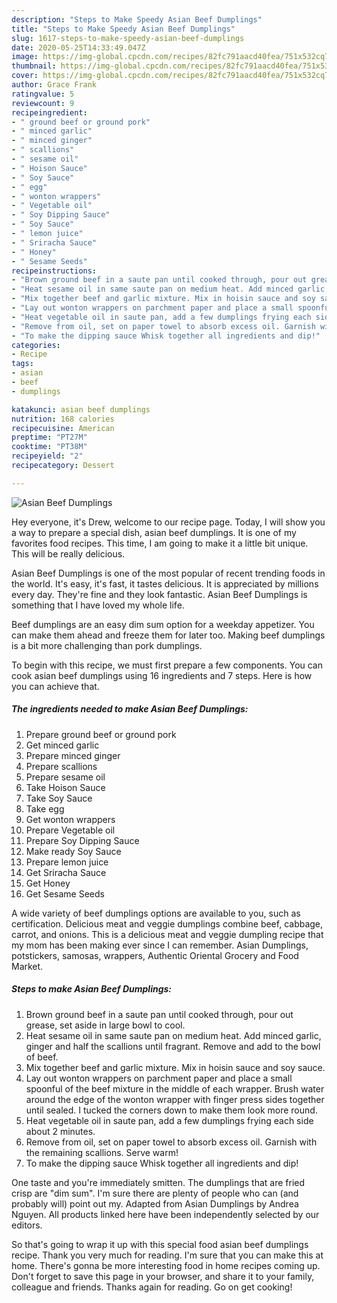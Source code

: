 ```yaml
---
description: "Steps to Make Speedy Asian Beef Dumplings"
title: "Steps to Make Speedy Asian Beef Dumplings"
slug: 1617-steps-to-make-speedy-asian-beef-dumplings
date: 2020-05-25T14:33:49.047Z
image: https://img-global.cpcdn.com/recipes/82fc791aacd40fea/751x532cq70/asian-beef-dumplings-recipe-main-photo.jpg
thumbnail: https://img-global.cpcdn.com/recipes/82fc791aacd40fea/751x532cq70/asian-beef-dumplings-recipe-main-photo.jpg
cover: https://img-global.cpcdn.com/recipes/82fc791aacd40fea/751x532cq70/asian-beef-dumplings-recipe-main-photo.jpg
author: Grace Frank
ratingvalue: 5
reviewcount: 9
recipeingredient:
- " ground beef or ground pork"
- " minced garlic"
- " minced ginger"
- " scallions"
- " sesame oil"
- " Hoison Sauce"
- " Soy Sauce"
- " egg"
- " wonton wrappers"
- " Vegetable oil"
- " Soy Dipping Sauce"
- " Soy Sauce"
- " lemon juice"
- " Sriracha Sauce"
- " Honey"
- " Sesame Seeds"
recipeinstructions:
- "Brown ground beef in a saute pan until cooked through, pour out grease, set aside in large bowl to cool."
- "Heat sesame oil in same saute pan on medium heat. Add minced garlic, ginger and half the scallions until fragrant. Remove and add to the bowl of beef."
- "Mix together beef and garlic mixture. Mix in hoisin sauce and soy sauce."
- "Lay out wonton wrappers on parchment paper and place a small spoonful of the beef mixture in the middle of each wrapper. Brush water around the edge of the wonton wrapper with finger press sides together until sealed. I tucked the corners down to make them look more round."
- "Heat vegetable oil in saute pan, add a few dumplings frying each side about 2 minutes."
- "Remove from oil, set on paper towel to absorb excess oil. Garnish with the remaining scallions. Serve warm!"
- "To make the dipping sauce Whisk together all ingredients and dip!"
categories:
- Recipe
tags:
- asian
- beef
- dumplings

katakunci: asian beef dumplings 
nutrition: 168 calories
recipecuisine: American
preptime: "PT27M"
cooktime: "PT38M"
recipeyield: "2"
recipecategory: Dessert

---
```



![Asian Beef Dumplings](https://img-global.cpcdn.com/recipes/82fc791aacd40fea/751x532cq70/asian-beef-dumplings-recipe-main-photo.jpg)

Hey everyone, it's Drew, welcome to our recipe page. Today, I will show you a way to prepare a special dish, asian beef dumplings. It is one of my favorites food recipes. This time, I am going to make it a little bit unique. This will be really delicious.

Asian Beef Dumplings is one of the most popular of recent trending foods in the world. It's easy, it's fast, it tastes delicious. It is appreciated by millions every day. They're fine and they look fantastic. Asian Beef Dumplings is something that I have loved my whole life.

Beef dumplings are an easy dim sum option for a weekday appetizer. You can make them ahead and freeze them for later too. Making beef dumplings is a bit more challenging than pork dumplings.


To begin with this recipe, we must first prepare a few components. You can cook asian beef dumplings using 16 ingredients and 7 steps. Here is how you can achieve that.

<!--inarticleads1-->

##### The ingredients needed to make Asian Beef Dumplings:

1. Prepare  ground beef or ground pork
1. Get  minced garlic
1. Prepare  minced ginger
1. Prepare  scallions
1. Prepare  sesame oil
1. Take  Hoison Sauce
1. Take  Soy Sauce
1. Take  egg
1. Get  wonton wrappers
1. Prepare  Vegetable oil
1. Prepare  Soy Dipping Sauce
1. Make ready  Soy Sauce
1. Prepare  lemon juice
1. Get  Sriracha Sauce
1. Get  Honey
1. Get  Sesame Seeds


A wide variety of beef dumplings options are available to you, such as certification. Delicious meat and veggie dumplings combine beef, cabbage, carrot, and onions. This is a delicious meat and veggie dumpling recipe that my mom has been making ever since I can remember. Asian Dumplings, potstickers, samosas, wrappers, Authentic Oriental Grocery and Food Market. 

<!--inarticleads2-->

##### Steps to make Asian Beef Dumplings:

1. Brown ground beef in a saute pan until cooked through, pour out grease, set aside in large bowl to cool.
1. Heat sesame oil in same saute pan on medium heat. Add minced garlic, ginger and half the scallions until fragrant. Remove and add to the bowl of beef.
1. Mix together beef and garlic mixture. Mix in hoisin sauce and soy sauce.
1. Lay out wonton wrappers on parchment paper and place a small spoonful of the beef mixture in the middle of each wrapper. Brush water around the edge of the wonton wrapper with finger press sides together until sealed. I tucked the corners down to make them look more round.
1. Heat vegetable oil in saute pan, add a few dumplings frying each side about 2 minutes.
1. Remove from oil, set on paper towel to absorb excess oil. Garnish with the remaining scallions. Serve warm!
1. To make the dipping sauce Whisk together all ingredients and dip!


One taste and you&#39;re immediately smitten. The dumplings that are fried crisp are &#34;dim sum&#34;. I&#39;m sure there are plenty of people who can (and probably will) point out my. Adapted from Asian Dumplings by Andrea Nguyen. All products linked here have been independently selected by our editors. 

So that's going to wrap it up with this special food asian beef dumplings recipe. Thank you very much for reading. I'm sure that you can make this at home. There's gonna be more interesting food in home recipes coming up. Don't forget to save this page in your browser, and share it to your family, colleague and friends. Thanks again for reading. Go on get cooking!
